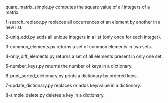 quare_matrix_simple.py computes the square value of all integers of a matrix.

1-search_replace.py  replaces all occurrences of an element by another in a new list.

2-uniq_add.py  adds all unique integers in a list (only once for each integer).

3-common_elements.py returns a set of common elements in two sets.

4-only_diff_elements.py  returns a set of all elements present in only one set.

5-number_keys.py returns the number of keys in a dictionary.

6-print_sorted_dictionary.py  prints a dictionary by ordered keys.

7-update_dictionary.py replaces or adds key/value in a dictionary.

8-simple_delete.py deletes a key in a dictionary.
